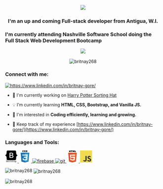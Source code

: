 <p align="center">
  <img src="https://capsule-render.vercel.app/api?type=rect&height=300&color=gradient&text=Hey%20Everyone,%20I'm%20Brit!&section=header&animation=twinkling&fontColor=c0c0c0">
</p>

<h3 align="center">I'm an up and coming Full-stack developer from Antigua, W.I.</h3>

<h3> I'm currently attending Nashville Software School doing the Full Stack Web Development Bootcamp</h3>

<p align="center"><img src="https://user-images.githubusercontent.com/74038190/212750147-854a394f-fee9-4080-9770-78a4b7ece53f.gif"></p>

<p align="center"> <img src="https://komarev.com/ghpvc/?username=britnay268&label=Profile%20views&color=0e75b6&style=flat" alt="britnay268" /> </p>

<h3 align="left">Connect with me:</h3>
<p align="left">
<a href="https://linkedin.com/in/https://www.linkedin.com/in/britnay-gore/" target="blank"><img align="center" src="https://raw.githubusercontent.com/rahuldkjain/github-profile-readme-generator/master/src/images/icons/Social/linked-in-alt.svg" alt="https://www.linkedin.com/in/britnay-gore/" height="30" width="40" /></a>
</p>

- 🚧 I'm currently working on [Harry Potter Sorting Hat](https://github.com/britnay268/INDIVIDUAL-PROJECT-sorting-hat.git)

- 💡 I’m currently learning **HTML, CSS, Bootstrap, and Vanilla JS.**

- 💭 I'm interested in **Coding efficiently, learning and growing.**

- 📍 Keep track of my experience [https://www.linkedin.com/in/britnay-gore/](https://www.linkedin.com/in/britnay-gore/)

<h3 align="left">Languages and Tools:</h3>
<p align="left"> <a href="https://getbootstrap.com" target="_blank" rel="noreferrer"> <img src="https://raw.githubusercontent.com/devicons/devicon/master/icons/bootstrap/bootstrap-plain-wordmark.svg" alt="bootstrap" width="40" height="40"/> </a> <a href="https://www.w3schools.com/css/" target="_blank" rel="noreferrer"> <img src="https://raw.githubusercontent.com/devicons/devicon/master/icons/css3/css3-original-wordmark.svg" alt="css3" width="40" height="40"/> </a> <a href="https://firebase.google.com/" target="_blank" rel="noreferrer"> <img src="https://www.vectorlogo.zone/logos/firebase/firebase-icon.svg" alt="firebase" width="40" height="40"/> </a> <a href="https://git-scm.com/" target="_blank" rel="noreferrer"> <img src="https://www.vectorlogo.zone/logos/git-scm/git-scm-icon.svg" alt="git" width="40" height="40"/> </a> <a href="https://www.w3.org/html/" target="_blank" rel="noreferrer"> <img src="https://raw.githubusercontent.com/devicons/devicon/master/icons/html5/html5-original-wordmark.svg" alt="html5" width="40" height="40"/> </a> <a href="https://developer.mozilla.org/en-US/docs/Web/JavaScript" target="_blank" rel="noreferrer"> <img src="https://raw.githubusercontent.com/devicons/devicon/master/icons/javascript/javascript-original.svg" alt="javascript" width="40" height="40"/> </a> </p>

<p><img align="left" src="https://github-readme-stats.vercel.app/api/top-langs?username=britnay268&show_icons=true&locale=en&layout=compact" alt="britnay268" /></p>

<p>&nbsp;<img align="center" src="https://github-readme-stats.vercel.app/api?username=britnay268&show_icons=true&locale=en" alt="britnay268" /></p>

<p><img align="center" src="https://github-readme-streak-stats.herokuapp.com/?user=britnay268&" alt="britnay268" /></p>
